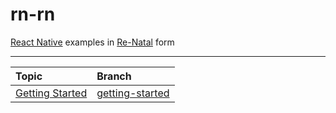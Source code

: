 rn-rn
=====

[React Native] examples in [Re-Natal] form

-------------------------------------------------------------------------------

| Topic                | Branch              |
| :------------------- | :------------------ |
| [Getting Started]    | [getting-started]   |

[React Native]: https://facebook.github.io/react-native/docs/getting-started.html
[Re-Natal]: https://github.com/drapanjanas/re-natal
[Getting Started]: https://facebook.github.io/react-native/docs/getting-started.html
[getting-started]: https://github.com/ejelome/rn-rn/tree/getting-started
